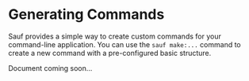 # Generating Commands

Sauf provides a simple way to create custom commands for your command-line application. You can use the `sauf make:...` command to create a new command with a pre-configured basic structure.

Document coming soon...
